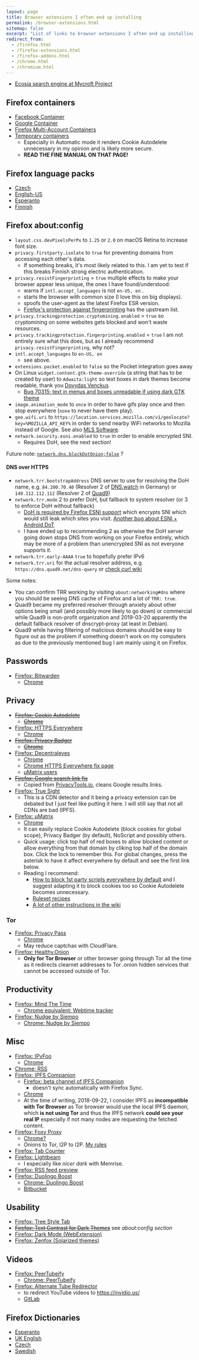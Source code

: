 ```yaml
---
layout: page
title: Browser extensions I often end up installing
permalink: /browser-extensions.html
sitemap: false
excerpt: "List of links to browser extensions I often end up installing in new environments while missing access to sync."
redirect_from:
  - /firefox.html
  - /firefox-extensions.html
  - /firefox-addons.html
  - /chrome.html
  - /chromium.html
---
```


* [Ecosia search engine at Mycroft Project](https://mycroftproject.com/search-engines.html?name=ecosia.org)

## Firefox containers

* [Facebook Container](https://addons.mozilla.org/en-US/firefox/addon/facebook-container/)
* [Google Container](https://addons.mozilla.org/en-US/firefox/addon/google-container/)
* [Firefox Multi-Account Containers](https://addons.mozilla.org/en-US/firefox/addon/multi-account-containers/)
* [Temporary containers](https://addons.mozilla.org/en-US/firefox/addon/temporary-containers/)
    * Especially in Automatic mode it renders Cookie Autodelete unnecessary
      in my opinion and is likely more secure.
    * **READ THE FINE MANUAL ON THAT PAGE!**

## Firefox language packs

* [Czech](https://addons.mozilla.org/en-US/firefox/addon/czech-cz-language-pack/)
* [English-US](https://addons.mozilla.org/en-US/firefox/addon/english-us-language-pack/)
* [Esperanto](https://addons.mozilla.org/en-US/firefox/addon/esperanto-language-pack/)
* [Finnish](https://addons.mozilla.org/en-US/firefox/addon/finnish-language-pack/)

## Firefox about:config

* `layout.css.devPixelsPerPx` to `1.25` or `2.0` on macOS Retina to increase font size.
* `privacy.firstparty.isolate` to `true` for preventing domains from
  accessing each other's data.
    * If something breaks, it's most likely related to this. I am yet to
      test if this breaks Finnish strong electric authentication.
* `privacy.resistFingerprinting` = `true` multiple effects to make your
  browser appear less unique, the ones I have found/understood:
    * warns if `intl.accept_languages` is not `en-US, en` .
    * starts the browser with common size (I love this on big displays).
    * spoofs the user-agent as the latest Firefox ESR version.
    * [Firefox's protection against fingerprinting](https://support.mozilla.org/en-US/kb/firefox-protection-against-fingerprinting)
      has the upstream list.
* `privacy.trackingprotection.cryptomining.enabled` = `true` so cryptomining
  on some websites gets blocked and won't waste resources.
* `privacy.trackingprotection.fingerprinting.enabled` = `true` I am not
  entirely sure what this does, but as I already recommend
  `privacy.resistFingerprinting`, why not?
* `intl.accept_languages` to `en-US, en`
    * see above.
* `extensions.pocket.enabled` to `false` so the Pocket integration goes away
* On Linux `widget.content.gtk-theme-override` (a string that has to be created by
  user) to `Adwaita:light` so text boxes in dark themes become readable,
  thank you [Dovydas Venckus](https://www.dovydasvenckus.com/linux/2018/08/20/fix-firefox-dark-input-fields-on-gnome/)
    * [Bug 70315: text in menus and boxes unreadable if using dark GTK theme](https://bugzilla.mozilla.org/show_bug.cgi?id=70315)
* `image.animation_mode` to `once` in order to have gifs play once and
  then stop everywhere (`none` to never have them play).
* `geo.wifi.uri` to `https://location.services.mozilla.com/v1/geolocate?key=%MOZILLA_API_KEY%` in order to send nearby WiFi networks to Mozilla instead of Google. See also [MLS Software](https://wiki.mozilla.org/CloudServices/Location/Software).
* `network.security.esni.enabled` to `true` in order to enable encrypted SNI.
    * Requires DoH, see the next section!

Future note: [`network.dns.blockDotOnion;false`](https://bugzilla.mozilla.org/show_bug.cgi?id=1497263) ?

#### DNS over HTTPS

* `network.trr.bootstrapAddress` DNS server to use for resolving the DoH
  name, e.g. `84.200.70.40` (Resolver 2 of [DNS.watch](https://dns.watch/)
  in Germany) or `149.112.112.112` (Resolver 2 of [Quad9](https://quad9.net))
* `network.trr.mode` 2 to prefer DoH, but fallback to system resolver (or 3 to enforce DoH without fallback)
    * [DoH is required by Firefox ESNI support](https://bugzilla.mozilla.org/show_bug.cgi?id=1500289) which encrypts SNI which would still leak which
      sites you visit. [Another bug about ESNI + Android DoT](https://bugzilla.mozilla.org/show_bug.cgi?id=1542754#c3)
    * I have ended up to recommending 2 as otherwise the DoH server going
      down stops DNS from working on your Firefox entirely, which may be
      more of a problem than unencrypted SNI as not everyone supports it.
* `network.trr.early-AAAA` `true` to hopefully prefer IPv6
* `network.trr.uri` for the actual resolver address, e.g.
  `https://dns.quad9.net/dns-query` or
  [check curl wiki](https://github.com/curl/curl/wiki/DNS-over-HTTPS#publicly-available-servers)

Some notes:
* You can confirm TRR working by visiting `about:networking#dns` where
you should be seeing DNS cache of Firefox and a lot of `TRR: true`.
* Quad9 became my preferred resolver through anxiety about other options
  being small (and possibly more likely to go down) or commercial while
  Quad9 is non-profit organization and 2019-03-20 apparently the default
  fallback resolver of dnscrypt-proxy (at least in Debian).
* Quad9 while having filtering of malicious domains should be easy to figure
  out as the problem if something doesn't work on my computers as due to the
  previously mentioned bug I am mainly using it on Firefox.

## Passwords

* [Firefox: Bitwarden](https://addons.mozilla.org/en-US/firefox/addon/bitwarden-password-manager/)
    * [Chrome](https://chrome.google.com/webstore/detail/bitwarden-free-password-m/nngceckbapebfimnlniiiahkandclblb)

## Privacy

* ~~[Firefox: Cookie Autodelete](https://addons.mozilla.org/en-US/firefox/addon/cookie-autodelete/)~~
    * ~~[Chrome](https://chrome.google.com/webstore/detail/cookie-autodelete/fhcgjolkccmbidfldomjliifgaodjagh)~~
* [Firefox: HTTPS Everywhere](https://addons.mozilla.org/en-US/firefox/addon/https-everywhere/)
    * [Chrome](https://chrome.google.com/webstore/detail/https-everywhere/gcbommkclmclpchllfjekcdonpmejbdp)
* ~~[Firefox: Privacy Badger](https://addons.mozilla.org/en-US/firefox/addon/privacy-badger17/)~~
    * ~~[Chrome](https://chrome.google.com/webstore/detail/privacy-badger/pkehgijcmpdhfbdbbnkijodmdjhbjlgp)~~
* [Firefox: Decentraleyes](https://addons.mozilla.org/en-US/firefox/addon/decentraleyes/)
    * [Chrome](https://chrome.google.com/webstore/detail/decentraleyes/ldpochfccmkkmhdbclfhpagapcfdljkj)
    * [Chrome HTTPS Everywhere fix page](https://decentraleyes.org/configure-https-everywhere/)
    * [µMatrix users](https://git.synz.io/Synzvato/decentraleyes/wikis/Frequently-Asked-Questions#for-umatrix-and-ublock-origin-non-easy-mode-users)
* ~~[Firefox: Google search link fix](https://addons.mozilla.org/en-US/firefox/addon/google-search-link-fix/)~~
    * Copied from [PrivacyTools.io](https://privacytools.io), cleans Google
      results links.
* [Firefox: True Sight](https://addons.mozilla.org/en-US/firefox/addon/detect-cloudflare-plus/)
    * This is a CDN detector and it being a privacy extension can be debated
      but I just feel like putting it here. I will still say that not all
      CDNs are bad (IPFS).
* [Firefox: µMatrix](https://addons.mozilla.org/firefox/addon/umatrix/)
    * [Chrome](https://chrome.google.com/webstore/detail/%C2%B5matrix/ogfcmafjalglgifnmanfmnieipoejdcf)
    * It can easily replace Cookie Autodelete (block cookies for global scope), Privacy Badger (by default), NoScript and possibly others.
    * Quick usage: click top half of red boxes to allow blocked content or allow everything from that domain by cliking top half of the domain box. Click the lock to remember this. For global changes, press the asterisk to have it affect everywhere by default and see the first link below.
    * Reading I recommend:
        * [How to block 1st party scripts everywhere by default](https://github.com/gorhill/uMatrix/wiki/How-to-block-1st-party-scripts-everywhere-by-default) and I suggest adapting it to block cookies too so Cookie Autodelete becomes unnecessary.
        * [Ruleset recipes](https://github.com/gorhill/uMatrix/wiki/Ruleset-recipes)
        * [A lot of other instructions in the wiki](https://github.com/gorhill/uMatrix/wiki)

### Tor

* [Firefox: Privacy Pass](https://addons.mozilla.org/en-US/firefox/addon/privacy-pass/)
    * [Chrome](https://chrome.google.com/webstore/detail/privacy-pass/ajhmfdgkijocedmfjonnpjfojldioehi)
    * May reduce captchas with CloudFlare.
* [Firefox: Healthy.Onion](https://addons.mozilla.org/en-US/firefox/addon/healthy-onion/)
    * **Only for Tor Browser** or other browser going through Tor all the
      time as it redirects clearnet addresses to Tor .onion hidden
      services that cannot be accessed outside of Tor. 

## Productivity

* [Firefox: Mind The Time](https://addons.mozilla.org/en-US/firefox/addon/mind-the-time/)
    * [Chrome equivalent: Webtime tracker](https://chrome.google.com/webstore/detail/webtime-tracker/ppaojnbmmaigjmlpjaldnkgnklhicppk)
* [Firefox: Nudge by Siempo](https://addons.mozilla.org/en-US/firefox/addon/nudge-by-siempo/)
    * [Chrome: Nudge by Siempo](https://chrome.google.com/webstore/detail/nudge-by-siempo/hjoookglknijcfdlbcfnehfhicbknemj)

## Misc

* [Firefox: IPvFoo](https://addons.mozilla.org/en-US/firefox/addon/ipvfoo-pmarks/)
    * [Chrome](https://chrome.google.com/webstore/detail/ipvfoo/ecanpcehffngcegjmadlcijfolapggal)
* [Chrome: RSS](https://chrome.google.com/webstore/detail/rss-subscription-extensio/nlbjncdgjeocebhnmkbbbdekmmmcbfjd)
* [Firefox: IPFS Companion](https://addons.mozilla.org/en-US/firefox/addon/ipfs-companion/)
    * [Firefox: beta channel of IPFS Companion](https://bafybeibjozlsoxzrxsoklis775aglnwpal2hjl42ippo57jdwiv6zoij7m.ipfs.dweb.link/)
        * doesn't sync automatically with Firefox Sync.
    * [Chrome](https://chrome.google.com/webstore/detail/ipfs-companion/nibjojkomfdiaoajekhjakgkdhaomnch)
    * At the time of writing, 2018-09-22, I consider IPFS as
      **incompatible with Tor Browser** as Tor browser would use the local
      IPFS daemon, which **is not using Tor** and thus the IPFS network
      **could see your real IP** especially if not many nodes are
      requesting the fetched content.
* [Firefox: Foxy Proxy](https://addons.mozilla.org/en-US/firefox/addon/foxyproxy-standard/)
    * [Chrome?](https://chrome.google.com/webstore/detail/foxyproxy-standard/gcknhkkoolaabfmlnjonogaaifnjlfnp)
    * Onions to Tor, I2P to I2P. [My rules]({{site.ipfsGateway}}/ipfs/QmQUc6SmBS8jgvceRLjFsVJNy2NrikDotcQVFxHeRwtQRz/foxyproxy.json)
* [Firefox: Tab Counter](https://addons.mozilla.org/en-US/firefox/addon/tab-counter-webext/)
* [Firefox: Lightbeam](https://addons.mozilla.org/en-US/firefox/addon/lightbeam/)
    * I especially like *nicer dark* with Memrise.
* [Firefox: RSS feed preview](https://addons.mozilla.org/en-US/firefox/addon/feed-preview/)
* [Firefox: Duolingo Boost](https://addons.mozilla.org/en-US/firefox/addon/duolingo-boost/)
    * [Chrome: Duolingo Boost](https://chrome.google.com/webstore/detail/duolingo-boost/mgecoicpalmpphlgfkdepgpofjcnggkn)
    * [Bitbucket](https://bitbucket.org/Richdark/duolingo-boost/)

## Usability

* [Firefox: Tree Style Tab](https://addons.mozilla.org/en-US/firefox/addon/tree-style-tab/)
* ~~[Firefox: Text Contrast for Dark Themes](https://addons.mozilla.org/en-US/firefox/addon/text-contrast-for-dark-themes/)~~ see *about:config section*
* [Firefox: Dark Mode (WebExtension)](https://addons.mozilla.org/en-US/firefox/addon/dark-mode-webextension/)
* [Firefox: Zenfox (Solarized themes)](https://addons.mozilla.org/en-us/firefox/addon/zen-fox/)

## Videos

* [Firefox: PeerTubeify](https://addons.mozilla.org/en-US/firefox/addon/feed-preview/)
    * [Chrome: PeerTubeify](https://chrome.google.com/webstore/detail/peertubeify/gegmikcnabpilimgelhabaledkcikdab)
* [Firefox: Alternate Tube Redirector](https://addons.mozilla.org/en-US/firefox/addon/alternate-tube-redirector/)
    * to redirect YouTube videos to https://invidio.us/
    * [GitLab](https://gitlab.com/2vek/alternate-tube-redirector/)

## Firefox Dictionaries

* [Esperanto](https://addons.mozilla.org/en-US/firefox/addon/esperanta-vortaro/)
* [UK English](https://addons.mozilla.org/en-US/firefox/addon/british-english-dictionary-2/)
* [Czech](https://addons.mozilla.org/en-US/firefox/addon/czech-spell-checking-dictionar/)
* [Swedish](https://addons.mozilla.org/en-US/firefox/addon/g%C3%B6rans-hemmasnickrade-ordli/)
